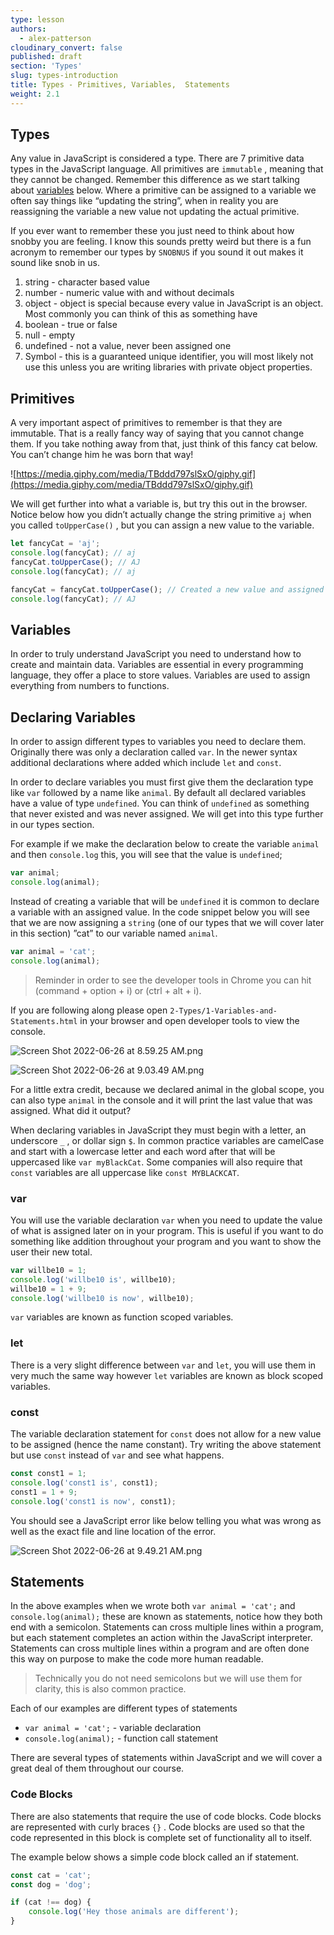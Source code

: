 ```yaml
---
type: lesson
authors:
  - alex-patterson
cloudinary_convert: false
published: draft
section: 'Types'
slug: types-introduction
title: Types - Primitives, Variables,  Statements
weight: 2.1
---
```


## Types

Any value in JavaScript is considered a type. There are 7 primitive data types in the JavaScript language. All primitives are `immutable` , meaning that they cannot be changed. Remember this difference as we start talking about [variables](#variables) below. Where a primitive can be assigned to a variable we often say things like “updating the string”, when in reality you are reassigning the variable a new value not updating the actual primitive.

If you ever want to remember these you just need to think about how snobby you are feeling. I know this sounds pretty weird but there is a fun acronym to remember our types by `SNOBNUS` if you sound it out makes it sound like snob in us.

1. string - character based value
2. number - numeric value with and without decimals
3. object - object is special because every value in JavaScript is an object. Most commonly you can think of this as something have
4. boolean - true or false
5. null - empty
6. undefined - not a value, never been assigned one
7. Symbol - this is a guaranteed unique identifier, you will most likely not use this unless you are writing libraries with private object properties.

## Primitives

A very important aspect of primitives to remember is that they are immutable. That is a really fancy way of saying that you cannot change them. If you take nothing away from that, just think of this fancy cat below. You can’t change him he was born that way!

![https://media.giphy.com/media/TBddd797slSxO/giphy.gif](https://media.giphy.com/media/TBddd797slSxO/giphy.gif)

We will get further into what a variable is, but try this out in the browser. Notice below how you didn’t actually change the string primitive `aj` when you called `toUpperCase()` , but you can assign a new value to the variable.

```jsx
let fancyCat = 'aj';
console.log(fancyCat); // aj
fancyCat.toUpperCase(); // AJ
console.log(fancyCat); // aj

fancyCat = fancyCat.toUpperCase(); // Created a new value and assigned
console.log(fancyCat); // AJ
```

## Variables

In order to truly understand JavaScript you need to understand how to create and maintain data. Variables are essential in every programming language, they offer a place to store values. Variables are used to assign everything from numbers to functions.

## Declaring Variables

In order to assign different types to variables you need to declare them. Originally there was only a declaration called `var`. In the newer syntax additional declarations where added which include `let` and `const`.

In order to declare variables you must first give them the declaration type like `var` followed by a name like `animal`. By default all declared variables have a value of type `undefined`. You can think of `undefined` as something that never existed and was never assigned. We will get into this type further in our types section.

For example if we make the declaration below to create the variable `animal` and then `console.log` this, you will see that the value is `undefined`;

```jsx
var animal;
console.log(animal);
```

Instead of creating a variable that will be `undefined` it is common to declare a variable with an assigned value. In the code snippet below you will see that we are now assigning a `string` (one of our types that we will cover later in this section) ”cat” to our variable named `animal`.

```jsx
var animal = 'cat';
console.log(animal);
```

> Reminder in order to see the developer tools in Chrome you can hit (command + option + i) or (ctrl + alt + i).

If you are following along please open `2-Types/1-Variables-and-Statements.html` in your browser and open developer tools to view the console.

![Screen Shot 2022-06-26 at 8.59.25 AM.png](https://media.codingcat.dev/image/upload/v1657636588/main-codingcatdev-photo/e008446b-a75c-415d-9ddf-1b8ed3b8ddff.png)

![Screen Shot 2022-06-26 at 9.03.49 AM.png](https://media.codingcat.dev/image/upload/v1657636589/main-codingcatdev-photo/9cc6cb8e-d1b6-48a6-898f-2c04f1660340.png)

For a little extra credit, because we declared animal in the global scope, you can also type `animal` in the console and it will print the last value that was assigned. What did it output?

When declaring variables in JavaScript they must begin with a letter, an underscore `_` , or dollar sign `$`. In common practice variables are camelCase and start with a lowercase letter and each word after that will be uppercased like `var myBlackCat`. Some companies will also require that `const` variables are all uppercase like `const MYBLACKCAT`.

### var

You will use the variable declaration `var` when you need to update the value of what is assigned later on in your program. This is useful if you want to do something like addition throughout your program and you want to show the user their new total.

```jsx
var willbe10 = 1;
console.log('willbe10 is', willbe10);
willbe10 = 1 + 9;
console.log('willbe10 is now', willbe10);
```

`var` variables are known as function scoped variables.

### let

There is a very slight difference between `var` and `let`, you will use them in very much the same way however `let` variables are known as block scoped variables.

### const

The variable declaration statement for `const` does not allow for a new value to be assigned (hence the name constant). Try writing the above statement but use `const` instead of `var` and see what happens.

```jsx
const const1 = 1;
console.log('const1 is', const1);
const1 = 1 + 9;
console.log('const1 is now', const1);
```

You should see a JavaScript error like below telling you what was wrong as well as the exact file and line location of the error.

![Screen Shot 2022-06-26 at 9.49.21 AM.png](https://media.codingcat.dev/image/upload/v1657636589/main-codingcatdev-photo/4fc885bf-8926-4bd1-9689-7097ffb87f8f.png)

## Statements

In the above examples when we wrote both `var animal = 'cat';` and `console.log(animal);` these are known as statements, notice how they both end with a semicolon. Statements can cross multiple lines within a program, but each statement completes an action within the JavaScript interpreter. Statements can cross multiple lines within a program and are often done this way on purpose to make the code more human readable.

> Technically you do not need semicolons but we will use them for clarity, this is also common practice.

Each of our examples are different types of statements

- `var animal = 'cat';` - variable declaration
- `console.log(animal);` - function call statement

There are several types of statements within JavaScript and we will cover a great deal of them throughout our course.

### Code Blocks

There are also statements that require the use of code blocks. Code blocks are represented with curly braces `{}` . Code blocks are used so that the code represented in this block is complete set of functionality all to itself.

The example below shows a simple code block called an if statement.

```jsx
const cat = 'cat';
const dog = 'dog';

if (cat !== dog) {
	console.log('Hey those animals are different');
}
```
